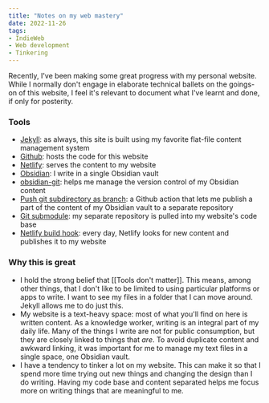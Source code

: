 ```yaml
---
title: "Notes on my web mastery"
date: 2022-11-26
tags:
- IndieWeb
- Web development
- Tinkering
---
```

Recently, I've been making some great progress with my personal website. While I normally don't engage in elaborate technical ballets on the goings-on of this website, I feel it's relevant to document what I've learnt and done, if only for posterity.

### Tools
- [Jekyll](https://jekyllrb.com/): as always, this site is built using my favorite flat-file content management system
- [Github](https://github.com/): hosts the code for this website
- [Netlify](https://www.netlify.com/): serves the content to my website
- [Obsidian](https://obsidian.md/): I write in a single Obsidian vault
- [obsidian-git](https://github.com/denolehov/obsidian-git): helps me manage  the version control of my Obsidian content
- [Push git subdirectory as branch](https://github.com/marketplace/actions/push-git-subdirectory-as-branch): a Github action that lets me publish a part of the content of my Obsidian vault to a separate repository
- [Git submodule](https://mtsknn.fi/blog/netlify-updating-private-git-submodule/): my separate repository is pulled into my website's code base
- [Netlify build hook](https://mtsknn.fi/blog/how-to-trigger-daily-netlify-builds-using-github-actions/): every day, Netlify looks for new content and publishes it to my website

### Why this is great
- I hold the strong belief that [[Tools don't matter]]. This means, among other things, that I don't like to be limited to using particular platforms or apps to write. I want to see my files in a folder that I can move around. Jekyll allows me to do just this.
- My website is a text-heavy space: most of what you'll find on here is written content. As a knowledge worker, writing is an integral part of my daily life. Many of the things I write are not for public consumption, but they are closely linked to things that *are*. To avoid duplicate content and awkward linking, it was important for me to manage my text files in a single space, one Obsidian vault.
- I have a tendency to tinker a lot on my website. This can make it so that I spend more time trying out new things and changing the design than I do writing. Having my code base and content separated helps me focus more on writing things that are meaningful to me.